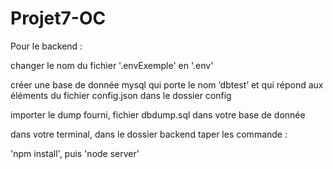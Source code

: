# Projet7-OC

Pour le backend :

changer le nom du fichier '.envExemple' en '.env'

créer une base de donnée mysql qui porte le nom ‘dbtest’ et qui répond aux éléments du fichier config.json dans le dossier config

importer le dump fourni, fichier dbdump.sql dans votre base de donnée

dans votre terminal, dans le dossier backend taper les commande :

'npm install', puis
'node server'
